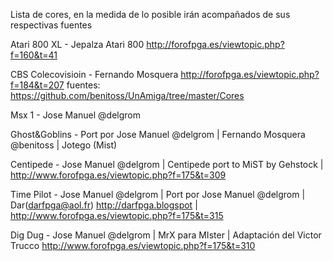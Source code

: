 Lista de cores, en la medida de lo posible irán acompañados de sus respectivas fuentes

Atari 800 XL - Jepalza Atari 800 http://forofpga.es/viewtopic.php?f=160&t=41

CBS Colecovisioin - Fernando Mosquera http://forofpga.es/viewtopic.php?f=184&t=207 fuentes:   https://github.com/benitoss/UnAmiga/tree/master/Cores

Msx 1 - Jose Manuel @delgrom

Ghost&Goblins - Port por Jose Manuel @delgrom | Fernando Mosquera @benitoss | Jotego (Mist)

Centipede - Jose Manuel @delgrom | Centipede port to MiST by Gehstock | http://www.forofpga.es/viewtopic.php?f=175&t=309

Time Pilot - Jose Manuel @delgrom | Port por Jose Manuel @delgrom | Dar(darfpga@aol.fr) http://darfpga.blogspot | http://www.forofpga.es/viewtopic.php?f=175&t=315

Dig Dug - Jose Manuel @delgrom | MrX para MIster | Adaptación del Victor Trucco http://www.forofpga.es/viewtopic.php?f=175&t=310


